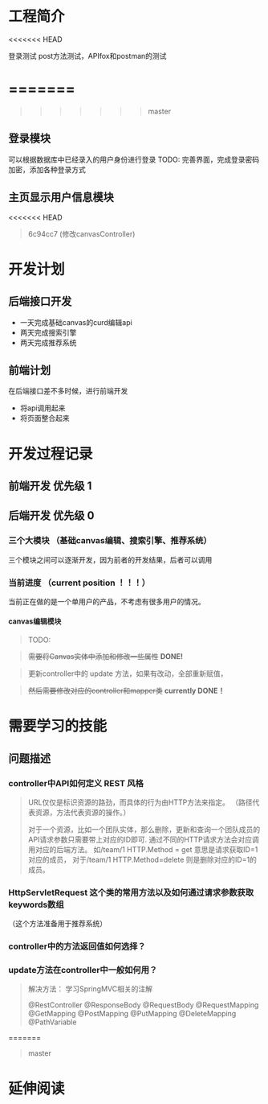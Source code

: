 # 工程简介
<<<<<<< HEAD

登录测试
post方法测试，APIfox和postman的测试

=======
=======
>>>>>>> master
## 登录模块
可以根据数据库中已经录入的用户身份进行登录
TODO: 完善界面，完成登录密码加密，添加各种登录方式
## 主页显示用户信息模块
<<<<<<< HEAD
> 6c94cc7 (修改canvasController)

# 开发计划
## 后端接口开发
* 一天完成基础canvas的curd编辑api
* 两天完成搜索引擎
* 两天完成推荐系统
## 前端计划
在后端接口差不多时候，进行前端开发
* 将api调用起来
* 将页面整合起来
# 开发过程记录
## 前端开发 优先级 1

## 后端开发 优先级 0
### 三个大模块 （基础canvas编辑、搜索引擎、推荐系统）
三个模块之间可以逐渐开发，因为前者的开发结果，后者可以调用
### 当前进度 （current position ！！！）
当前正在做的是一个单用户的产品，不考虑有很多用户的情况。
#### canvas编辑模块
> TODO: 

> ~~需要将Canvas实体中添加和修改一些属性~~  **DONE!**

> 更新controller中的 update 方法，如果有改动，全部重新赋值，

> ~~然后需要修改对应的controller和mapper类~~  **currently DONE！**

# 需要学习的技能

## 问题描述
### controller中API如何定义 REST 风格
> URL仅仅是标识资源的路劲，而具体的行为由HTTP方法来指定。
> （路径代表资源，方法代表资源的操作。）
> 
> 对于一个资源，比如一个团队实体，那么删除，更新和查询一个团队成员的API请求参数只需要带上对应的ID即可.
> 通过不同的HTTP请求方法会对应调用对应的后端方法。 
> 如/team/1 HTTP.Method = get  意思是请求获取ID=1对应的成员， 对于/team/1 HTTP.Method=delete 则是删除对应的ID=1的成员。
### HttpServletRequest 这个类的常用方法以及如何通过请求参数获取keywords数组
（这个方法准备用于推荐系统）
### controller中的方法返回值如何选择？
### update方法在controller中一般如何用？
> 解决方法：
> 学习SpringMVC相关的注解
> 
>@RestController
@ResponseBody
@RequestBody
@RequestMapping
@GetMapping
@PostMapping
@PutMapping
@DeleteMapping
@PathVariable




=======
> master

# 延伸阅读

